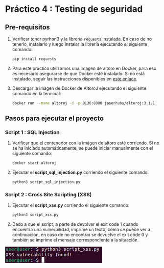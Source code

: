 # Práctico 4 : Testing de seguridad

## Pre-requisitos

1. Verificar tener pyrhon3 y la librería `requests` instalada. En caso de no tenerlo, instalarlo y luego instalar la librería ejecutando el siguiente comando:
   ```bash
   pip install requests
   ```

2. Para este práctico utilizamos una imagen de altoro en Docker, para eso es necesario asegurarse de que Docker esté instalado. Si no está instalado, seguir las instrucciones disponibles en [este enlace](https://docs.docker.com/get-docker/).

3. Descargar la imagen de Docker de AltoroJ ejecutando el siguiente comando en la terminal:
   ```bash
   docker run --name altoroj -d -p 8130:8080 jasonhubs/altoroj:3.1.1
   ```

## Pasos para ejecutar el proyecto

### Script 1 : SQL Injection

1. Verificar que el contenedor con la imágen de altoro esté corriendo. Si no se ha iniciado automáticamente, se puede iniciar manualmente con el siguiente comando:
   ```bash
   docker start altoroj
   ```

3. Ejecutar el **script_sql_injection.py** corriendo el siguiente comando:

   ```bash
   python3 script_sql_injection.py
   ```

### Script 2 : Cross Site Scripting (XSS)

1. Ejecutar el **script_xss.py** corriendo el siguiente comando:

   ```bash
   python3 script_xss.py
   ```
2. Dado a que el script, a parte de devolver el exit code 1 cuando encuentra una vulnerbilidad, imprime un texto, como se puede ver a continuación, en caso de no encontrar se devuelve el exit code 0 y también se imprime el mensaje correspondiente a la situación.
   
![alt text](image.png)






